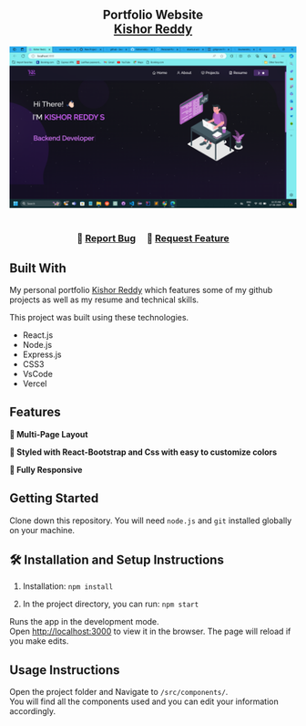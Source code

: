 <h2 align="center">
  Portfolio Website<br/>
  <a href="https://siddharthsonii.vercel.app/" target="_blank">Kishor Reddy</a>
</h2>
<div align="center">
  <img alt="Demo" src="./Images/readme-img1.png" />
</div>

<br/>

<h3 align="center">
    🔹
    <a href="https://github.com/siddharthsonii/Personal-Portfolio/issues">Report Bug</a> &nbsp; &nbsp;
    🔹
    <a href="https://github.com/siddharthsonii/Personal-Portfolio/issues">Request Feature</a>
</h3>

## Built With

My personal portfolio <a href="https://kishorreddys.github.io/portfolio/" target="_blank">Kishor Reddy</a> which features some of my github projects as well as my resume and technical skills.<br/>

This project was built using these technologies.

- React.js
- Node.js
- Express.js
- CSS3
- VsCode
- Vercel

## Features

**📖 Multi-Page Layout**

**🎨 Styled with React-Bootstrap and Css with easy to customize colors**

**📱 Fully Responsive**

## Getting Started

Clone down this repository. You will need `node.js` and `git` installed globally on your machine.

## 🛠 Installation and Setup Instructions

1. Installation: `npm install`

2. In the project directory, you can run: `npm start`

Runs the app in the development mode.\
Open [http://localhost:3000](http://localhost:3000) to view it in the browser.
The page will reload if you make edits.

## Usage Instructions

Open the project folder and Navigate to `/src/components/`. <br/>
You will find all the components used and you can edit your information accordingly.
